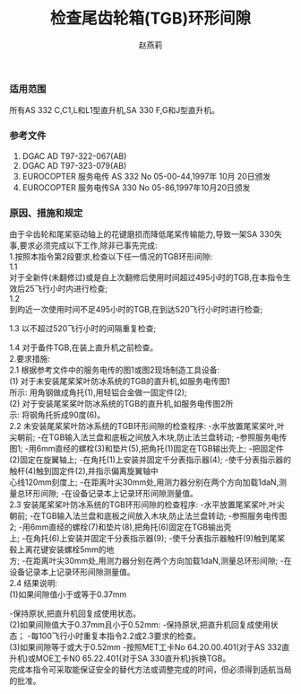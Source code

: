 ﻿---
amendno: 39-2038  
cadno: CAD1997-A332-04  
title: 检查尾齿轮箱(TGB)环形间隙  
publishdate: 1997-10-29  
effdate: 1997-10-29  
acmodels: ["AS332","SA330"]  
tags: []  
engs: []  
pns: []  
mfrs: ["EUROCOPTER"]  
admins: 中南管理局  
author: 赵燕莉  
---
  
### 适用范围  
所有AS 332 C,C1,L和L1型直升机,SA 330 F,G和J型直升机。  
  
<!--more-->  
### 参考文件  
  1. DGAC AD T97-322-067(AB)  
  2. DGAC AD T97-323-079(AB)  
  3. EUROCOPTER 服务电传 AS 332 No 05-00-44,1997年 10月 20日颁发  
  4. EUROCOPTER 服务电传SA 330 No 05-86,1997年10月20日颁发  
  
### 原因、措施和规定  

  由于伞齿轮和尾桨驱动轴上的花键磨损而降低尾桨传输能力,导致一架SA 330失事,要求必须完成以下工作,除非已事先完成:  
  1.按照本指令第2段要求,检查以下任一情况的TGB环形间隙:  
1.1  
对于全新件(未翻修过)或是自上次翻修后使用时间超过495小时的TGB,在本指令生效后25飞行小时内进行检查;  
1.2  
到昀近一次使用时间不足495小时的TGB,在到达520飞行小时时进行检查;  
  
1.3 以不超过520飞行小时的间隔重复检查;  
  
1.4 对于备件TGB,在装上直升机之前检查。  
  2.要求措施:  
2.1 根据参考文件中的服务电传的图1或图2现场制造工具设备:  
(1) 对于未安装尾桨桨叶防冰系统的TGB的直升机,如服务电传图1  
所示: 用角钢做成角托(1),用轻铝合金做一固定件(2);  
   (2) 对于安装尾桨桨叶防冰系统的TGB的直升机,如服务电传图2所  
示: 将钢角托折成90度(6)。  
2.2 未安装尾桨桨叶防冰系统的TGB环形间隙的检查程序:     -水平放置尾桨桨叶,叶尖朝前;     -在TGB输入法兰盘和底板之间放入木块,防止法兰盘转动; -参照服务电传图1; -用6mm直经的螺栓(3)和垫片(5),把角托(1)固定在TGB输出壳上; -把固定件(2)固定在旋翼轴上; -在角托(1)上安装并固定千分表指示器(4);     -使千分表指示器的触杆(4)触到固定件(2),并指示偏离旋翼轴中  
心线120mm刻度上; -在距离叶尖30mm处,用测力器分别在两个方向加载1daN,测量总环形间隙; -在设备记录本上记录环形间隙测量值。  
2.3 安装尾桨桨叶防冰系统的TGB环形间隙的检查程序:      -水平放置尾桨桨叶,叶尖朝前;      -在TGB输入法兰盘和底板之间放入木块,防止法兰盘转动;      -参照服务电传图2;      -用6mm直经的螺栓(7)和垫片(8),把角托(6)固定在TGB输出壳  
上;      -在角托(6)上安装并固定千分表指示器(9);      -使千分表指示器触杆(9)触到尾桨毂上离花键安装螺栓5mm的地  
方;      -在距离叶尖30mm处,用测力器分别在两个方向加载1daN,测量总环形间隙;      -在设备记录本上记录环形间隙测量值。  
2.4 结果说明:  
(1)如果间隙值小于或等于0.37mm  
  
-保持原状,把直升机回复成使用状态。  
  (2)如果间隙值大于0.37mm且小于0.52mm:  -保持原状,把直升机回复成使用状态； -每100飞行小时重复本指令2.2或2.3要求的检查。  
(3)如果间隙等于或大于0.52mm        -按照MET工卡No 64.20.00.401(对于AS 332直升机)或MOE工卡N0 65.22.401(对于SA 330直升机)拆换TGB。  
  完成本指令可采取能保证安全的替代方法或调整完成的时间，但必须得到适航当局的批准。  
